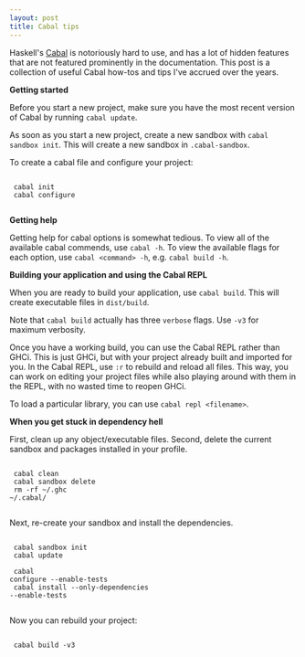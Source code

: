 ```yaml
---
layout: post
title: Cabal tips
---
```



Haskell's [Cabal](https://www.haskell.org/cabal/) is notoriously hard to use,
and has a lot of hidden features that are not featured prominently in the
documentation. This post is a collection of useful Cabal how-tos and tips I've accrued over the years.


**Getting started**

Before you start a new project, make sure you have the most recent version of Cabal by running `cabal update`.

As soon as you start a new project, create a new sandbox with `cabal sandbox
init`. This will create a new sandbox in `.cabal-sandbox`.

To create a cabal file and configure your project:

<code><br>
cabal init<br>
cabal configure<br>
</code>


**Getting help**

Getting help for cabal options is somewhat tedious. To view all of the
available cabal commends, use `cabal -h`. To view the available flags for each
option, use `cabal <command> -h`, e.g. `cabal build -h`.


**Building your application and using the Cabal REPL**

When you are ready to build your application, use `cabal build`. This will
create executable files in `dist/build`.

Note that `cabal build` actually has three `verbose` flags. Use `-v3` for
maximum verbosity.

Once you have a working build, you can use the Cabal REPL rather than GHCi.
This is just GHCi, but with your project already built and imported for you. In
the Cabal REPL, use `:r` to rebuild and reload all files. This way, you can
work on editing your project files while also playing around with them in the
REPL, with no wasted time to reopen GHCi.

To load a particular library, you can use `cabal repl <filename>`.


**When you get stuck in dependency hell**

First, clean up any object/executable files. Second, delete the current sandbox
and packages installed in your profile.

<code><br>
cabal clean<br>
cabal sandbox delete<br>
rm -rf ~/.ghc ~/.cabal/<br>
</code>

Next, re-create your sandbox and install the dependencies.

<code><br>
cabal sandbox init<br>
cabal update<br>
<br>
cabal configure --enable-tests<br>
cabal install --only-dependencies --enable-tests<br>
</code>

Now you can rebuild your project:

<code><br>
cabal build -v3
</code>
